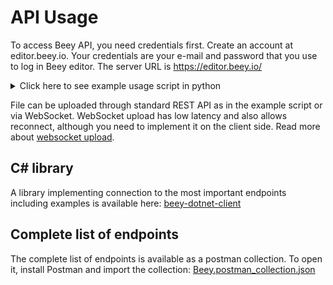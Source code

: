 
API Usage
=========

To access Beey API, you need credentials first. Create an account at editor.beey.io. Your credentials are your e-mail and password that you use to log in Beey editor. The server URL is https://editor.beey.io/

<details>
<summary>Click here to see example usage script in python</summary>

```py
#!/usr/bin/python3
import requests
import json
import argparse
import os
import time
import sys

def load_credentials(): 
    try:
        with open('credentials.txt') as credentials:
            server = next(credentials)[:-1]
            email = next(credentials)[:-1]
            password = next(credentials)[:-1]
    except Exception:
        print('failed to read credentials')
        print('create file credentials.txt containing three lines: server address, email, password')
        sys.exit(1)
    return [server, email, password]

def login(server, email, password):
    url = server + '/API/Login'

    querystring = {'email':email, 'password':password}

    payload = ''
    headers = {
        'cache-control': 'no-cache',
    }

    response = requests.request('POST', url, data=payload, headers=headers, params=querystring)
    if response.status_code != 200:
        print('login failed' + str(response.status_code) + ' ' + response.text)
        raise Exception('login failed')
    return response.json()['Token']


def create_project(name, token):
    url = server + '/API/Project'
    payload = {
        'Name': name,
        'CustomPath': ''
    }
    payload = json.dumps(payload)
    headers = {
        'Authorization': token,
        'Content-Type': 'application/json'
    }
    response = requests.request('POST', url, headers=headers, data=payload)
    if response.status_code != 200:
        print('creating project failed' + str(response.status_code) + ' ' + response.text)
        raise Exception('create project failed')
    return response.json()['Id'], response.json()['AccessToken']


def upload_file(fname, auth_token, project_id):
    file_size = os.path.getsize(fname)
    url = f'{server}/API/Project/{project_id}/Files/UploadMediaFile?fileSize={file_size}'

    payload = {}
    files = [
        ('name', open(fname, 'rb'))
    ]
    headers = {
        'Authorization': auth_token
    }

    response = requests.request('POST', url, headers=headers, data=payload, files=files)
    if response.status_code != 200:
        print('file upload failed' + str(response.status_code) + ' ' + response.text)
        raise Exception('file upload failed')

def transcribe_file(auth_token, project_id, language):
    url = f'{server}/API/Project/Queue/Enqueue?projectId={project_id}&lang={language}&transcriptionProfile=default'
    print(url)
    payload = {}
    files = {}
    headers = {
      'Authorization': auth_token
    }
    response = requests.request('GET', url, headers=headers, data=payload, files=files)
    if response.status_code != 200:
        # something unexpected happened
        print('enqueue failed ' + str(response.status_code) + ' ' + response.text)
        raise Exception('failed to transcribe')

# acquires trsx (xml output of the ASR including transcription with timestamps)
def download_original_trsx(auth_token, project_id):
    url = f'{server}/API/Project/{project_id}/Files/OriginalTrsx'
    payload  = {}
    headers = {
        'Authorization': auth_token,
        'Content-Type': 'application/json'
    }

    response = requests.request('GET', url, headers=headers, data = payload)
    print(response)
    return response.text

def get_subtitles(auth_token, project_id):
    url = f'{server}/API/Project/{project_id}/Export?formatId=srt'

    payload = {}
    headers = {
      'Authorization': auth_token,
      'Content-Type': 'application/json; charset=utf-8'
    }

    response = requests.request('GET', url, headers=headers, data = payload)
    response.encoding = 'utf-8'
    print(response)
    return response.text


# Wait until transcription is complete
def wait_for_trsx(auth_token, project_id):
    print('poll for trsx:')
    url = server + f'/API/Project/{project_id}'

    payload = {}
    headers = {
        'Authorization': auth_token,
        'Content-Type': 'application/json'
    }
    originalTrsxId = None
    for i in range(240): # give up after 2 hours
        response = requests.request('GET', url, headers=headers, data = payload)
        originalTrsxId = response.json()['OriginalTrsxId']
        if originalTrsxId != None:
            print('trsx available - transcription ended')
            return True
        print('trsx not yet available, retrying in 30 s...')
        time.sleep(30)
    print('transcription timed out')
    return False

def save_file(content, name):
    with open(name, 'w', encoding='utf-8') as output_file:
        output_file.write(content)


if (__name__ == '__main__'):
    parser = argparse.ArgumentParser()
    parser.add_argument('recording')
    parser.add_argument('output')
    parser.add_argument('--language', default='cs-CZ')
    parser.add_argument('--subtitles', action='store_true')
    args = parser.parse_args()

    server, email, password = load_credentials()

    print('login...')
    auth_token = login(server, email, password)

    print('creating project...')
    project_id, access_token = create_project('api ' + args.recording, token=auth_token)

    print('uploading file...')
    upload_file(args.recording, auth_token, project_id)

    print('requesting transcription...')
    transcribe_file(auth_token, project_id, args.language)

    print('waiting for trsx...')
    wait_for_trsx(auth_token, project_id)
    
    print('saving...')
    if (args.subtitles):
      subtitles = get_subtitles(auth_token, project_id)
      save_file(subtitles, args.output)
      print('subtitles saved to: ' + args.output)
    else:
      trsx = download_original_trsx(auth_token, project_id)
      save_file(trsx, args.output)
      print('trsx saved to: ' + args.output)
    print('done.')
```
</details>

File can be uploaded through standard REST API as in the example script or via WebSocket. WebSocket upload has low latency and also allows reconnect, although you need to implement it on the client side. Read more about [websocket upload](https://github.com/newtontechnologies/beey-data-exchange-model/blob/master/docs/websocket-upload.md).

C# library
----------

A library implementing connection to the most important endpoints including examples is available here: [beey-dotnet-client](https://github.com/newtontechnologies/beey-dotnet-client)

Complete list of endpoints
--------------------------

The complete list of endpoints is available as a postman collection. To open it, install Postman and import the collection: [Beey.postman_collection.json](https://github.com/newtontechnologies/beey-data-exchange-model/blob/master/Beey.postman_collection.json)
